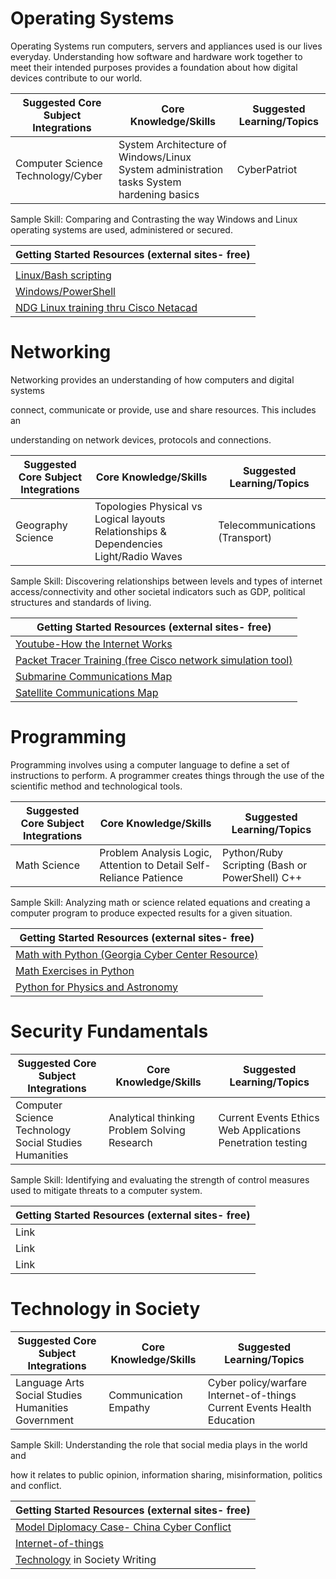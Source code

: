Operating Systems
=================

Operating Systems run computers, servers and appliances used is our lives
everyday. Understanding how software and hardware work together to meet their
intended purposes provides a foundation about how digital devices contribute to
our world.

| Suggested Core Subject Integrations | Core Knowledge/Skills                                                                    | Suggested Learning/Topics |
|-------------------------------------|------------------------------------------------------------------------------------------|---------------------------|
| Computer Science Technology/Cyber   | System Architecture of Windows/Linux System administration tasks System hardening basics | CyberPatriot              |

Sample Skill: Comparing and Contrasting the way Windows and Linux operating
systems are used, administered or secured.

| Getting Started Resources (external sites- free)                                                   |
|----------------------------------------------------------------------------------------------------|
|                                                                                                    |
| [Linux/Bash scripting](http://overthewire.org/wargames/)                                           |
| [Windows/PowerShell](https://underthewire.tech/wargames.htm)                                       |
| [NDG Linux training thru Cisco Netacad](https://www.netacad.com/courses/os-it/ndg-linux-unhatched) |

Networking
==========

Networking provides an understanding of how computers and digital systems

connect, communicate or provide, use and share resources. This includes an

understanding on network devices, protocols and connections.

| Suggested Core Subject Integrations | Core Knowledge/Skills                                                                 | Suggested Learning/Topics      |
|-------------------------------------|---------------------------------------------------------------------------------------|--------------------------------|
| Geography Science                   | Topologies Physical vs Logical layouts Relationships & Dependencies Light/Radio Waves | Telecommunications (Transport) |

Sample Skill: Discovering relationships between levels and types of internet
access/connectivity and other societal indicators such as GDP, political
structures and standards of living.

| Getting Started Resources (external sites- free)                                                                                        |
|-----------------------------------------------------------------------------------------------------------------------------------------|
| [Youtube-How the Internet Works](https://www.youtube.com/watch?v=8dzqdBtOdcQ)                                                           |
| [Packet Tracer Training (free Cisco network simulation tool)](https://www.netacad.com/courses/packet-tracer/introduction-packet-tracer) |
| [Submarine Communications Map](https://www.visualcapitalist.com/submarine-cables)                                                       |
| [Satellite Communications Map](https://maps.esri.com/rc/sat/)                                                                           |

Programming
===========

Programming involves using a computer language to define a set of instructions
to perform. A programmer creates things through the use of the scientific method
and technological tools.

| Suggested Core Subject Integrations | Core Knowledge/Skills                                              | Suggested Learning/Topics                      |
|-------------------------------------|--------------------------------------------------------------------|------------------------------------------------|
| Math Science                        | Problem Analysis Logic, Attention to Detail Self-Reliance Patience | Python/Ruby Scripting (Bash or PowerShell) C++ |

Sample Skill: Analyzing math or science related equations and creating a
computer program to produce expected results for a given situation.

| Getting Started Resources (external sites- free)                                                                               |
|--------------------------------------------------------------------------------------------------------------------------------|
| [Math with Python (Georgia Cyber Center Resource)](https://ga-cyberworkforceacademy.github.io/Python/)                         |
| [Math Exercises in Python](https://www.w3resource.com/python-exercises/math/)                                                  |
| [Python for Physics and Astronomy](http://prancer.physics.louisville.edu/astrowiki/index.php/Python_for_Physics_and_Astronomy) |

Security Fundamentals
=====================

| Suggested Core Subject Integrations                   | Core Knowledge/Skills                        | Suggested Learning/Topics                                  |
|-------------------------------------------------------|----------------------------------------------|------------------------------------------------------------|
| Computer Science Technology Social Studies Humanities | Analytical thinking Problem Solving Research | Current Events Ethics Web Applications Penetration testing |

Sample Skill: Identifying and evaluating the strength of control measures used
to mitigate threats to a computer system.

| Getting Started Resources (external sites- free) |
|--------------------------------------------------|
| Link                                             |
| Link                                             |
| Link                                             |

Technology in Society
=====================

| Suggested Core Subject Integrations                | Core Knowledge/Skills | Suggested Learning/Topics                                               |
|----------------------------------------------------|-----------------------|-------------------------------------------------------------------------|
| Language Arts Social Studies Humanities Government | Communication Empathy | Cyber policy/warfare Internet-of-things Current Events Health Education |

Sample Skill: Understanding the role that social media plays in the world and

how it relates to public opinion, information sharing, misinformation, politics
and conflict.

| Getting Started Resources (external sites- free)                                          |
|-------------------------------------------------------------------------------------------|
| [Model Diplomacy Case- China Cyber Conflict](https://modeldiplomacy.cfr.org/#/cases/4480) |
| [Internet-of-things](https://www.netacad.com/courses/iot/introduction-iot)                |
| [Technology](https://www.indiacelebrating.com/essay/technology-essay/) in Society Writing |
